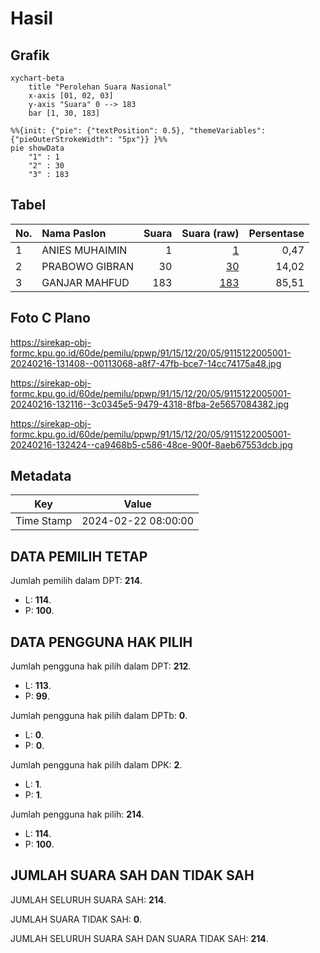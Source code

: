 # Hasil

## Grafik

```mermaid
xychart-beta
    title "Perolehan Suara Nasional"
    x-axis [01, 02, 03]
    y-axis "Suara" 0 --> 183
    bar [1, 30, 183]
```

```mermaid
%%{init: {"pie": {"textPosition": 0.5}, "themeVariables": {"pieOuterStrokeWidth": "5px"}} }%%
pie showData
    "1" : 1
    "2" : 30
    "3" : 183
```

## Tabel

| No. | Nama Paslon    | Suara | Suara (raw) | Persentase |
|:--- |:-------------- | -----:| -----------:| ----------:|
| 1   | ANIES MUHAIMIN | 1     | [1][p-1]    | 0,47       |
| 2   | PRABOWO GIBRAN | 30    | [30][p-2]   | 14,02      |
| 3   | GANJAR MAHFUD  | 183   | [183][p-3]  | 85,51      |


[p-1]: https://github.com/gigit-pemilu/pemilu-2024/blob/main/pilpres/hitung-suara/sub/91-papua/sub/15-waropen/sub/12-wapoga/sub/2005-kamarisano/sub/001-tps/sub/paslon-1.txt
[p-2]: https://github.com/gigit-pemilu/pemilu-2024/blob/main/pilpres/hitung-suara/sub/91-papua/sub/15-waropen/sub/12-wapoga/sub/2005-kamarisano/sub/001-tps/sub/paslon-2.txt
[p-3]: https://github.com/gigit-pemilu/pemilu-2024/blob/main/pilpres/hitung-suara/sub/91-papua/sub/15-waropen/sub/12-wapoga/sub/2005-kamarisano/sub/001-tps/sub/paslon-3.txt

## Foto C Plano

https://sirekap-obj-formc.kpu.go.id/60de/pemilu/ppwp/91/15/12/20/05/9115122005001-20240216-131408--00113068-a8f7-47fb-bce7-14cc74175a48.jpg

https://sirekap-obj-formc.kpu.go.id/60de/pemilu/ppwp/91/15/12/20/05/9115122005001-20240216-132116--3c0345e5-9479-4318-8fba-2e5657084382.jpg

https://sirekap-obj-formc.kpu.go.id/60de/pemilu/ppwp/91/15/12/20/05/9115122005001-20240216-132424--ca9468b5-c586-48ce-900f-8aeb67553dcb.jpg


## Metadata

| Key        | Value               |
| ---------- | ------------------- |
| Time Stamp | 2024-02-22 08:00:00 |


## DATA PEMILIH TETAP

Jumlah pemilih dalam DPT: **214**.
 * L: **114**.
 * P: **100**.

## DATA PENGGUNA HAK PILIH

Jumlah pengguna hak pilih dalam DPT: **212**.
 * L: **113**.
 * P: **99**.

Jumlah pengguna hak pilih dalam DPTb: **0**.
 * L: **0**.
 * P: **0**.

Jumlah pengguna hak pilih dalam DPK: **2**.
 * L: **1**.
 * P: **1**.

Jumlah pengguna hak pilih: **214**.
 * L: **114**.
 * P: **100**.

## JUMLAH SUARA SAH DAN TIDAK SAH

JUMLAH SELURUH SUARA SAH: **214**.

JUMLAH SUARA TIDAK SAH: **0**.

JUMLAH SELURUH SUARA SAH DAN SUARA TIDAK SAH: **214**.



